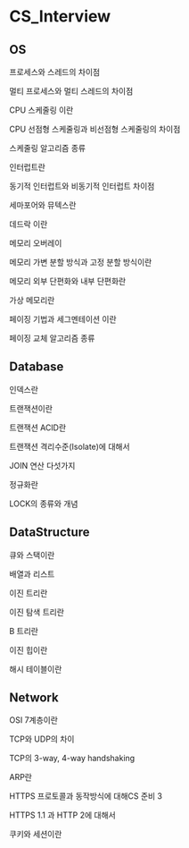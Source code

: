 # CS_Interview
## OS
프로세스와 스레드의 차이점

멀티 프로세스와 멀티 스레드의 차이점

CPU 스케줄링 이란

CPU 선점형 스케줄링과 비선점형 스케줄링의 차이점

스케줄링 알고리즘 종류

인터럽트란

동기적 인터럽트와 비동기적 인터럽트 차이점

세마포어와 뮤텍스란

데드락 이란

메모리 오버레이

메모리 가변 분할 방식과 고정 분할 방식이란

메모리 외부 단편화와 내부 단편화란

가상 메모리란

페이징 기법과 세그멘테이션 이란

페이징 교체 알고리즘 종류

## Database
인덱스란

트랜잭션이란

트랜잭션 ACID란

트랜잭션 격리수준(Isolate)에 대해서

JOIN 연산 다섯가지

정규화란

LOCK의 종류와 개념

## DataStructure
큐와 스택이란

배열과 리스트

이진 트리란

이진 탐색 트리란

B 트리란

이진 힙이란

해시 테이블이란

## Network
OSI 7계층이란

TCP와 UDP의 차이

TCP의 3-way, 4-way handshaking

ARP란

HTTPS 프로토콜과 동작방식에 대해CS 준비 3

HTTPS 1.1 과 HTTP 2에 대해서

쿠키와 세션이란
